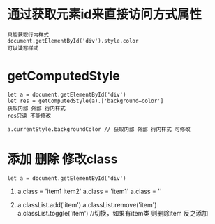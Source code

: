 # 通过获取元素id来直接访问方式属性
    只能获取行内样式
    document.getElementById('div').style.color
    可以读写样式
# getComputedStyle 
    let a = document.getElementById('div')
    let res = getComputedStyle(a).['background—color']
    获取内部 外部 行内样式
    res只读 不能修改

    a.currentStyle.backgroundColor // 获取内部 外部 行内样式 可修改

# 添加 删除 修改class
    let a = document.getElementById('div')

1. a.class = 'item1 item2'
   a.class =  'item1'
   a.class = ''

2. a.classList.add('item')
    a.classList.remove('item')
    a.classList.toggle('item') //切换，如果有item类 则删除item 反之添加